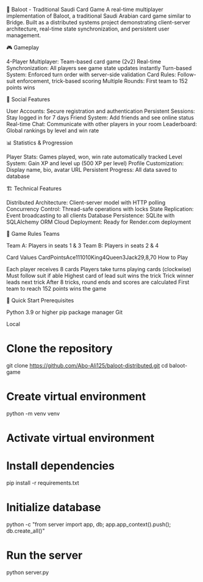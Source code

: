 🎯 Baloot - Traditional Saudi Card Game
A real-time multiplayer implementation of Baloot, a traditional Saudi Arabian card game similar to Bridge. Built as a distributed systems project demonstrating client-server architecture, real-time state synchronization, and persistent user management.


🎮 Gameplay

4-Player Multiplayer: Team-based card game (2v2)
Real-time Synchronization: All players see game state updates instantly
Turn-based System: Enforced turn order with server-side validation
Card Rules: Follow-suit enforcement, trick-based scoring
Multiple Rounds: First team to 152 points wins

👥 Social Features

User Accounts: Secure registration and authentication
Persistent Sessions: Stay logged in for 7 days
Friend System: Add friends and see online status
Real-time Chat: Communicate with other players in your room
Leaderboard: Global rankings by level and win rate

📊 Statistics & Progression

Player Stats: Games played, won, win rate automatically tracked
Level System: Gain XP and level up (500 XP per level)
Profile Customization: Display name, bio, avatar URL
Persistent Progress: All data saved to database

🏗️ Technical Features

Distributed Architecture: Client-server model with HTTP polling
Concurrency Control: Thread-safe operations with locks
State Replication: Event broadcasting to all clients
Database Persistence: SQLite with SQLAlchemy ORM
Cloud Deployment: Ready for Render.com deployment

🎲 Game Rules
Teams

Team A: Players in seats 1 & 3
Team B: Players in seats 2 & 4

Card Values
CardPointsAce111010King4Queen3Jack29,8,70
How to Play

Each player receives 8 cards
Players take turns playing cards (clockwise)
Must follow suit if able
Highest card of lead suit wins the trick
Trick winner leads next trick
After 8 tricks, round ends and scores are calculated
First team to reach 152 points wins the game

🚀 Quick Start
Prerequisites

Python 3.9 or higher
pip package manager
Git

Local
# Clone the repository
git clone https://github.com/Abo-Ali125/baloot-distributed.git
cd baloot-game

# Create virtual environment
python -m venv venv
# Activate virtual environment

# Install dependencies
pip install -r requirements.txt

# Initialize database
python -c "from server import app, db; app.app_context().push(); db.create_all()"

# Run the server
python server.py
